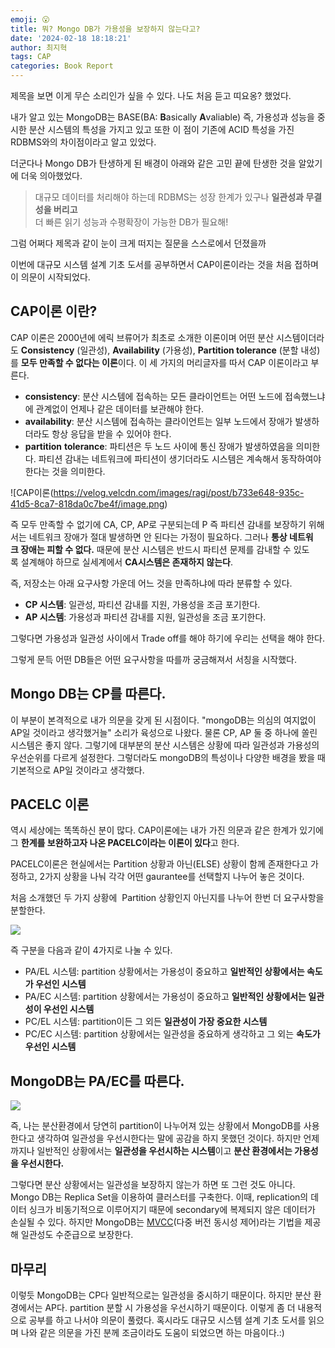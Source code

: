 ```yaml
---
emoji: 😮
title: 뭐? Mongo DB가 가용성을 보장하지 않는다고?
date: '2024-02-18 18:18:21'
author: 최지혁
tags: CAP
categories: Book Report
---
```

제목을 보면 이게 무슨 소리인가 싶을 수 있다. 나도 처음 듣고 띠요옹? 했었다.

내가 알고 있는 MongoDB는 BASE(BA: **B**asically **A**valiable) 즉, 가용성과 성능을 중시한 분산 시스템의 특성을 가지고 있고 또한 이 점이 기존에 ACID 특성을 가진 RDBMS와의 차이점이라고 알고 있었다.

더군다나 Mongo DB가 탄생하게 된 배경이 아래와 같은 고민 끝에 탄생한 것을 알았기에 더욱 의아했었다.


> 대규모 데이터를 처리해야 하는데 RDBMS는 성장 한계가 있구나 **일관성과 무결성을 버리고**  
> 더 빠른 읽기 성능과 수평확장이 가능한 DB가 필요해!  

그럼 어쩌다 제목과 같이 눈이 크게 떠지는 질문을 스스로에서 던졌을까

이번에 대규모 시스템 설계 기초 도서를 공부하면서 CAP이론이라는 것을 처음 접하며 이 의문이 시작되었다.

## CAP이론 이란?

CAP 이론은 2000년에 에릭 브류어가 최초로 소개한 이론이며 어떤 분산 시스템이더라도 **Consistency** (일관성), **Availability** (가용성), **Partition tolerance** (분할 내성)를 **모두 만족할 수 없다는 이론**이다. 이 세 가지의 머리글자를 따서 CAP 이론이라고 부른다.

-   **consistency**: 분산 시스템에 접속하는 모든 클라이언트는 어떤 노드에 접속했느냐에 관계없이 언제나 같은 데이터를 보관해야 한다.
-   **availability**: 분산 시스템에 접속하는 클라이언트는 일부 노드에서 장애가 발생하더라도 항상 응답을 받을 수 있어야 한다.
-   **partition** **tolerance**: 파티션은 두 노드 사이에 통신 장애가 발생하였음을 의미한다. 파티션 감내는 네트워크에 파티션이 생기더라도 시스템은 계속해서 동작하여야 한다는 것을 의미한다.

![CAP이론(https://velog.velcdn.com/images/ragi/post/b733e648-935c-41d5-8ca7-818da0c7be4f/image.png)

즉 모두 만족할 수 없기에 CA, CP, AP로 구분되는데 P 즉 파티션 감내를 보장하기 위해서는 네트워크 장애가 절대 발생하면 안 된다는 가정이 필요하다. 그러나 **통상 네트워크 장애는 피할 수 없다.** 때문에 분산 시스템은 반드시 파티션 문제를 감내할 수 있도록 설계해야 하므로 실세계에서 **CA시스템은 존재하지 않는다**.

즉, 저장소는 아래 요구사항 가운데 어느 것을 만족하냐에 따라 분류할 수 있다.

-   **CP 시스템**: 일관성, 파티션 감내를 지원, 가용성을 조금 포기한다.
-   **AP 시스템**: 가용성과 파티션 감내를 지원, 일관성을 조금 포기한다.

그렇다면 가용성과 일관성 사이에서 Trade off를 해야 하기에 우리는 선택을 해야 한다.

그렇게 문득 어떤 DB들은 어떤 요구사항을 따를까 궁금해져서 서칭을 시작했다.

## Mongo DB는 CP를 따른다.

이 부분이 본격적으로 내가 의문을 갖게 된 시점이다. "mongoDB는 의심의 여지없이 AP일 것이라고 생각했거늘" 소리가 육성으로 나왔다. 물론 CP, AP 둘 중 하나에 쏠린 시스템은 좋지 않다. 그렇기에 대부분의 분산 시스템은 상황에 따라 일관성과 가용성의 우선순위를 다르게 설정한다. 그렇더라도 mongoDB의 특성이나 다양한 배경을 봤을 때 기본적으로 AP일 것이라고 생각했다. 

## PACELC 이론

역시 세상에는 똑똑하신 분이 많다. CAP이론에는 내가 가진 의문과 같은 한계가 있기에 그 **한계를 보완하고자 나온 PACELC이라는 이론이 있다**고 한다.

PACELC이론은 현실에서는 Partition 상황과 아닌(ELSE) 상황이 함께 존재한다고 가정하고, 2가지 상황을 나눠 각각 어떤 gaurantee를 선택할지 나누어 놓은 것이다.

처음 소개했던 두 가지 상황에  Partition 상황인지 아닌지를 나누어 한번 더 요구사항을 분할한다.

![](https://img1.daumcdn.net/thumb/R1280x0/?scode=mtistory2&fname=https%3A%2F%2Fblog.kakaocdn.net%2Fdn%2FcgiBVh%2FbtrmifvDEA1%2F0b7dpdNyBuaBteXxb44zuk%2Fimg.png)

즉 구분을 다음과 같이 4가지로 나눌 수 있다.

-   PA/EL 시스템: partition 상황에서는 가용성이 중요하고 **일반적인 상황에서는 속도가 우선인 시스템**
-   PA/EC 시스템: partition 상황에서는 가용성이 중요하고 **일반적인 상황에서는 일관성이 우선인 시스템**
-   PC/EL 시스템: partition이든 그 외든 **일관성이 가장 중요한 시스템**
-   PC/EC 시스템: partition 상황에서는 일관성을 중요하게 생각하고 그 외는 **속도가 우선인 시스템**

## MongoDB는 PA/EC를 따른다.

![](https://itwiki.kr/images/1/11/PACELC_분류.png)

즉, 나는 분산환경에서 당연히 partition이 나누어져 있는 상황에서 MongoDB를 사용한다고 생각하여 일관성을 우선시한다는 말에 공감을 하지 못했던 것이다. 하지만 언제까지나 일반적인 상황에서는 **일관성을 우선시하는 시스템**이고 **분산 환경에서는 가용성을 우선시한다.**

그렇다면 분산 상황에서는 일관성을 보장하지 않는가 하면 또 그런 것도 아니다. Mongo DB는 Replica Set을 이용하여 클러스터를 구축한다. 이때, replication의 데이터 싱크가 비동기적으로 이루어지기 때문에 secondary에 복제되지 않은 데이터가 손실될 수 있다. 하지만 MongoDB는 [MVCC](https://mangkyu.tistory.com/53)(다중 버전 동시성 제어)라는 기법을 제공해 일관성도 수준급으로 보장한다. 

## 마무리

이렇듯 MongoDB는 CP다 일반적으로는 일관성을 중시하기 때문이다. 하지만 분산 환경에서는 AP다. partition 분할 시 가용성을 우선시하기 때문이다. 이렇게 좀 더 내용적으로 공부를 하고 나서야 의문이 풀렸다. 혹시라도 대규모 시스템 설계 기초 도서를 읽으며 나와 같은 의문을 가진 분께 조금이라도 도움이 되었으면 하는 마음이다.:)